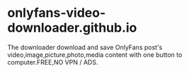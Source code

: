# onlyfans-video-downloader.github.io
The downloader download and save OnlyFans post's video,image,picture,photo,media content with one button to computer.FREE,NO VPN / ADS.
